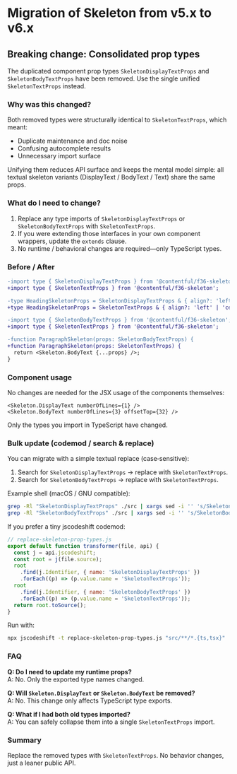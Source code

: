# Migration of Skeleton from v5.x to v6.x

## Breaking change: Consolidated prop types

The duplicated component prop types `SkeletonDisplayTextProps` and `SkeletonBodyTextProps` have been removed. Use the single unified `SkeletonTextProps` instead.

### Why was this changed?

Both removed types were structurally identical to `SkeletonTextProps`, which meant:

- Duplicate maintenance and doc noise
- Confusing autocomplete results
- Unnecessary import surface

Unifying them reduces API surface and keeps the mental model simple: all textual skeleton variants (DisplayText / BodyText / Text) share the same props.

### What do I need to change?

1. Replace any type imports of `SkeletonDisplayTextProps` or `SkeletonBodyTextProps` with `SkeletonTextProps`.
2. If you were extending those interfaces in your own component wrappers, update the `extends` clause.
3. No runtime / behavioral changes are required—only TypeScript types.

### Before / After

```diff ts
-import type { SkeletonDisplayTextProps } from '@contentful/f36-skeleton';
+import type { SkeletonTextProps } from '@contentful/f36-skeleton';

-type HeadingSkeletonProps = SkeletonDisplayTextProps & { align?: 'left' | 'center' };
+type HeadingSkeletonProps = SkeletonTextProps & { align?: 'left' | 'center' };
```

```diff ts
-import type { SkeletonBodyTextProps } from '@contentful/f36-skeleton';
+import type { SkeletonTextProps } from '@contentful/f36-skeleton';

-function ParagraphSkeleton(props: SkeletonBodyTextProps) {
+function ParagraphSkeleton(props: SkeletonTextProps) {
  return <Skeleton.BodyText {...props} />;
}
```

### Component usage

No changes are needed for the JSX usage of the components themselves:

```tsx
<Skeleton.DisplayText numberOfLines={1} />
<Skeleton.BodyText numberOfLines={3} offsetTop={32} />
```

Only the types you import in TypeScript have changed.

### Bulk update (codemod / search & replace)

You can migrate with a simple textual replace (case‑sensitive):

1. Search for `SkeletonDisplayTextProps` → replace with `SkeletonTextProps`.
2. Search for `SkeletonBodyTextProps` → replace with `SkeletonTextProps`.

Example shell (macOS / GNU compatible):

```sh
grep -Rl "SkeletonDisplayTextProps" ./src | xargs sed -i '' 's/SkeletonDisplayTextProps/SkeletonTextProps/g'
grep -Rl "SkeletonBodyTextProps" ./src | xargs sed -i '' 's/SkeletonBodyTextProps/SkeletonTextProps/g'
```

If you prefer a tiny jscodeshift codemod:

```js
// replace-skeleton-prop-types.js
export default function transformer(file, api) {
  const j = api.jscodeshift;
  const root = j(file.source);
  root
    .find(j.Identifier, { name: 'SkeletonDisplayTextProps' })
    .forEach((p) => (p.value.name = 'SkeletonTextProps'));
  root
    .find(j.Identifier, { name: 'SkeletonBodyTextProps' })
    .forEach((p) => (p.value.name = 'SkeletonTextProps'));
  return root.toSource();
}
```

Run with:

```sh
npx jscodeshift -t replace-skeleton-prop-types.js "src/**/*.{ts,tsx}"
```

### FAQ

**Q: Do I need to update my runtime props?**  
A: No. Only the exported type names changed.

**Q: Will `Skeleton.DisplayText` or `Skeleton.BodyText` be removed?**  
A: No. This change only affects TypeScript type exports.

**Q: What if I had both old types imported?**  
A: You can safely collapse them into a single `SkeletonTextProps` import.

### Summary

Replace the removed types with `SkeletonTextProps`. No behavior changes, just a leaner public API.
